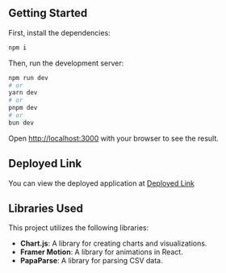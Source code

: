 ## Getting Started

First, install the dependencies:

```bash
npm i
```

Then, run the development server:

```bash
npm run dev
# or
yarn dev
# or
pnpm dev
# or
bun dev
```

Open [http://localhost:3000](http://localhost:3000) with your browser to see the result.

## Deployed Link

You can view the deployed application at [Deployed Link](https://analytics-dashboard-mapup.vercel.app/dashboard)

## Libraries Used

This project utilizes the following libraries:

- **Chart.js**: A library for creating charts and visualizations.
- **Framer Motion**: A library for animations in React.
- **PapaParse**: A library for parsing CSV data.
